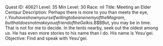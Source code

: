 Quest ID: 40621
Level: 35
Min Level: 30
Race: nil
Title: Meeting an Elder Centaur
Description: Perhaps there is more to you than meets the eye, $r. You have shown yourself willing to be an enemy of the Magram, but that does not make you a friend of the Gelkis.$B$BBut, you may be in time. That is not for me to decide. In the tents nearby, seek out the oldest among us. He has even more stories to his name than I do. His name is Yesu'gei.
Objective: Find and speak with Yesu'gei.
